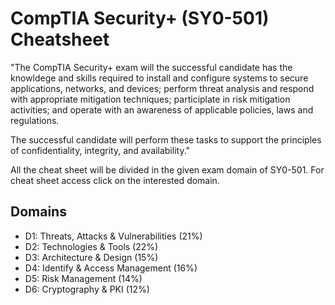 # CompTIA Security+ (SY0-501) Cheatsheet

"The CompTIA Security+ exam will the successful candidate has the knowldege and skills required to install and configure systems to secure applications, networks, and devices; perform threat analysis and respond with appropriate mitigation techniques; participlate in risk mitigation activities; and operate with an awareness of applicable policies, laws and regulations.

The successful candidate will perform these tasks to support the principles of confidentiality, integrity, and availability."

All the cheat sheet will be divided in the given exam domain of SY0-501. For cheat sheet access click on the interested domain.

## Domains

+ D1: Threats, Attacks & Vulnerabilities (21%)
+ D2: Technologies & Tools (22%)
+ D3: Architecture & Design (15%)
+ D4: Identify & Access Management (16%)
+ D5: Risk Management (14%)
+ D6: Cryptography & PKI (12%)




